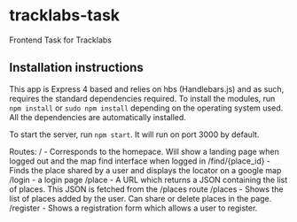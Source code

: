 # tracklabs-task
Frontend Task for Tracklabs

## Installation instructions
This app is Express 4 based and relies on hbs (Handlebars.js) and as such, requires the standard dependencies required. To install the modules, run `npm install` or `sudo npm install` depending on the operating system used. All the dependencies are automatically installed.

To start the server, run `npm start`. It will run on port 3000 by default.

Routes:
/ - Corresponds to the homepace. Will show a landing page when logged out and the map find interface when logged in
/find/{place_id} - Finds the place shared by a user and displays the locator on a google map
/login - a login page
/place - A URL which returns a JSON containing the list of places. This JSON is fetched from the /places route
/places - Shows the list of places added by the user. Can share or delete places in the page.
/register - Shows a registration form which allows a user to register.